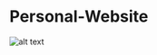 # Personal-Website


![alt text](https://github.com/start-007/Personal-Website/blob/master/image.jpg?raw=true)
